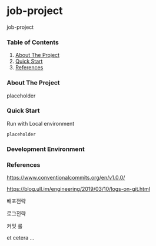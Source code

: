 # job-project

job-project

### Table of Contents

1. [About The Project](#about-the-project)
2. [Quick Start](#quick-Start)
3. [References](#references)

### About The Project

placeholder

### Quick Start

Run with Local environment

```
placeholder
```

### Development Environment

### References

https://www.conventionalcommits.org/en/v1.0.0/

https://blog.ull.im/engineering/2019/03/10/logs-on-git.html

배포전략

로그전략

커밋 룰

et cetera ...
